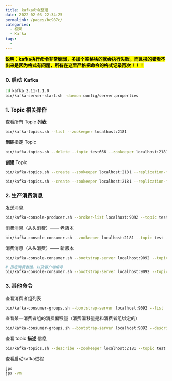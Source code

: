 ```yaml
---
title: kafka命令整理
date: 2022-02-03 22:34:25
permalink: /pages/bc987c/
categories:
  - 框架
  - Kafka
tags:
  - 
---
```

<mark>**说明：kafka执行命令非常脆弱，多加个空格啥的就会执行失败，而且报的错看不出来是因为格式有问题，所有在这里严格把命令的格式记录再次！！！**</mark>

### 0. 启动 Kafka
```bash
cd kafka_2.11-1.1.0
bin/kafka-server-start.sh -daemon config/server.properties
```


### 1. Topic 相关操作

查看所有 Topic **列表**
```sh
bin/kafka-topics.sh --list --zookeeper localhost:2181
```

**删除**指定 Topic

```sh
bin/kafka-topics.sh --delete --topic test666 --zookeeper localhost:2181
```

**创建** Topic

```sh
bin/kafka-topics.sh --create --zookeeper localhost:2181 --replication-factor 1 --partitions 1 --topic test

bin/kafka-topics.sh --create --zookeeper localhost:2181 --replication-factor 3 --partitions 1 --topic my-replicated-topic
```

### 2. 生产消费消息

发送消息
```sh
bin/kafka-console-producer.sh --broker-list localhost:9092 --topic test
```

消费消息（从头消费）—— 老版本
```sh
bin/kafka-console-consumer.sh --zookeeper localhost:2181 --topic test --from-beginning
```

消费消息（从头消费）—— 新版本
```sh
bin/kafka-console-consumer.sh --bootstrap-server localhost:9092 --topic test --from-beginning [--consumer-property group.id=testGroup] [--consumer-property client.id=consumer-1]

# 指定消费者组、以及客户端编号
bin/kafka-console-consumer.sh --bootstrap-server localhost:9092 --topic test --from-beginning --consumer-property group.id=testGroup --consumer-property client.id=consumer-1
```

### 3. 其他命令
查看消费者组列表
```sh
bin/kafka-consumer-groups.sh --bootstrap-server localhost:9092 --list
```

查看某一消费者组的消费偏移量（消费偏移量是和消费者组绑定的）
```sh
bin/kafka-consumer-groups.sh --bootstrap-server localhost:9092 --describe --group testGroup
```

查看 topic **描述** 信息
```sh
bin/kafka-topics.sh --describe --zookeeper localhost:2181 --topic test
```

查看启动kafka进程
```sh
jps
jps -vm
```
